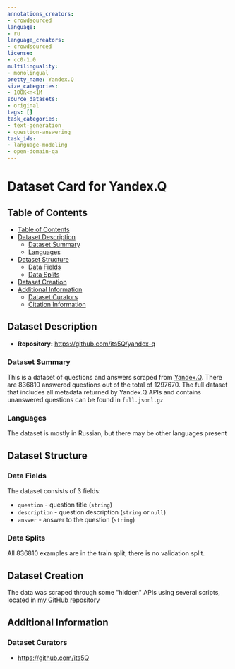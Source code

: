 ```yaml
---
annotations_creators:
- crowdsourced
language:
- ru
language_creators:
- crowdsourced
license:
- cc0-1.0
multilinguality:
- monolingual
pretty_name: Yandex.Q
size_categories:
- 100K<n<1M
source_datasets:
- original
tags: []
task_categories:
- text-generation
- question-answering
task_ids:
- language-modeling
- open-domain-qa
---
```


# Dataset Card for Yandex.Q

## Table of Contents
- [Table of Contents](#table-of-contents)
- [Dataset Description](#dataset-description)
  - [Dataset Summary](#dataset-summary)
  - [Languages](#languages)
- [Dataset Structure](#dataset-structure)
  - [Data Fields](#data-fields)
  - [Data Splits](#data-splits)
- [Dataset Creation](#dataset-creation)
- [Additional Information](#additional-information)
  - [Dataset Curators](#dataset-curators)
  - [Citation Information](#citation-information)

## Dataset Description

- **Repository:** https://github.com/its5Q/yandex-q

### Dataset Summary

This is a dataset of questions and answers scraped from [Yandex.Q](https://yandex.ru/q/). There are 836810 answered questions out of the total of 1297670.
The full dataset that includes all metadata returned by Yandex.Q APIs and contains unanswered questions can be found in `full.jsonl.gz`

### Languages

The dataset is mostly in Russian, but there may be other languages present

## Dataset Structure

### Data Fields

The dataset consists of 3 fields:
- `question` - question title (`string`)
- `description` - question description (`string` or `null`)
- `answer` - answer to the question (`string`)

### Data Splits

All 836810 examples are in the train split, there is no validation split.

## Dataset Creation

The data was scraped through some "hidden" APIs using several scripts, located in [my GitHub repository](https://github.com/its5Q/yandex-q)

## Additional Information

### Dataset Curators

- https://github.com/its5Q
